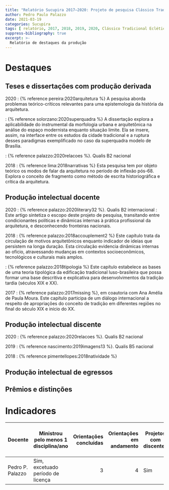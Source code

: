```yaml
---
title: "Relatório Sucupira 2017–2020: Projeto de pesquisa Clássico Tradicional Eclético"
author: Pedro Paulo Palazzo
date: 2021-03-19
categories: Sucupira
tags: [ relatório, 2017, 2018, 2019, 2020, Clássico Tradicional Eclético ]
suppress-bibliography: true
excerpt: >-
  Relatório de destaques da produção
---
```


# Destaques #

## Teses e dissertações com produção derivada ##

2020
: {% reference pereira:2020arquitetura %}
  A pesquisa aborda problemas teórico-críticos relevantes para uma
  epistemologia da história da arquitetura.

: {% reference solorzano:2020superquadra %}
  A dissertação explora a aplicabilidade do instrumental da morfologia
  urbana e arquitetônica na análise do espaço modernista enquanto
  situação limite. Ela se insere, assim, na interface entre os estudos
  da cidade tradicional e a ruptura desses paradigmas exemplificado no
  caso da superquadra modelo de Brasília.

: {% reference palazzo:2020relacoes %}. Qualis B2 nacional

2018
: {% reference lima:2018narrativas %}
  Esta pesquisa tem por objeto teórico os modos de falar da arquitetura
  no período de inflexão pós-68. Explora o conceito de fragmento como
  método de escrita historiográfica e crítica da arquitetura.

## Produção intelectual docente ##

2020
: {% reference palazzo:2020literary32 %}. Qualis B2 internacional
: Este artigo sintetiza o escopo deste projeto de pesquisa, transitando
  entre condicionantes políticas e dinâmicas internas à prática
  profissional da arquitetura, e desconhecendo fronteiras nacionais.

2018
: {% reference palazzo:2018accouplement2 %}
  Este capítulo trata da circulação de motivos arquitetônicos enquanto
  indicador de ideias que persistem na longa duração. Esta circulação
  evidencia dinâmicas internas ao ofício, atravessando mudanças em
  contextos socioeconômicos, tecnológicos e culturais mais amplos.

: {% reference palazzo:2018tipologia %}
  Este capítulo estabelece as bases de uma teoria tipológica da
  edificação tradicional luso-brasileira que possa formar uma base
  descritiva e explicativa para desenvolvimentos da tradição tardia
  (séculos XIX e XX).

2017
: {% reference palazzo:2017missing %}, em coautoria com Ana Amélia de Paula Moura.
  Este capítulo participa de um diálogo internacional a respeito de
  apropriações do conceito de tradição em diferentes regiões no final do
  século XIX e início do XX.

## Produção intelectual discente ##

2020
: {% reference palazzo:2020relacoes %}. Qualis B2 nacional

2019
: {% reference nascimento:2019imagens13 %}. Qualis B5 nacional

2018
: {% reference pimentellopes:2018natividade %}

## Produção intelectual de egressos ##

## Prêmios e distinções ##

# Indicadores #

| Docente          | Ministrou pelo menos 1 disciplina/ano | Orientações concluídas | Orientações em andamento | Projetos com discentes | Projetos com financiamento | Orientações que resultaram em publicações |
|------------------|---------------------------------------|-----------------------:|-------------------------:|------------------------|----------------------------|-------------------------------------------|
| Pedro P. Palazzo | Sim, excetuado período de licença     |                      3 |                        4 | Sim                    | Sim, CNPq                  | 3                                         |


